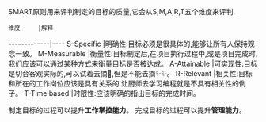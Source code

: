 SMART原则用来评判制定的目标的质量,它会从S,M,A,R,T五个维度来评判.

    维度     |解释
-------------|----
S-Specific   |明确性:目标必须是很具体的,能够让所有人保持观念一致。
M-Measurable |衡量性:目标制定后,在项目执行过程中,或是项目完成时,我们应该可以通过某种方式来衡量目标是否被达成。
A-Attainable |可实现性:目标是切合客观实际的,可以试着去摘🍑,但是不能去摘✨✨。
R-Relevant   |相关性:目标和所在的工作岗位应该是具有关系的,让厨师去学习编程就是不具有相关性的例子。
T-Time based |时限性:应该明确的指出目标的完成时间。

制定目标的过程可以提升<b>工作掌控能力</b>。
完成目标的过程可以提升<b>管理能力</b>。
